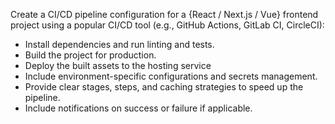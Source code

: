 Create a CI/CD pipeline configuration for a {React / Next.js / Vue} frontend project using a popular CI/CD tool (e.g., GitHub Actions, GitLab CI, CircleCI):
- Install dependencies and run linting and tests. 
- Build the project for production.  
- Deploy the built assets to the hosting service 
- Include environment-specific configurations and secrets management. 
- Provide clear stages, steps, and caching strategies to speed up the pipeline. 
- Include notifications on success or failure if applicable.
